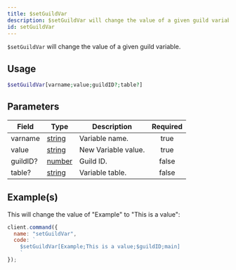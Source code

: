 ```yaml
---
title: $setGuildVar
description: $setGuildVar will change the value of a given guild variable.
id: setGuildVar
---
```


`$setGuildVar` will change the value of a given guild variable.

## Usage

```php
$setGuildVar[varname;value;guildID?;table?]
```

## Parameters

| Field    | Type                                                                                              | Description         | Required |
| -------- | ------------------------------------------------------------------------------------------------- | ------------------- | :------: |
| varname  | [string](https://developer.mozilla.org/en-US/docs/Web/JavaScript/Reference/Global_Objects/String) | Variable name.      |   true   |
| value    | [string](https://developer.mozilla.org/en-US/docs/Web/JavaScript/Reference/Global_Objects/String) | New Variable value. |   true   |
| guildID? | [number](https://developer.mozilla.org/en-US/docs/Web/JavaScript/Reference/Global_Objects/Number) | Guild ID.           |  false   |
| table?   | [string](https://developer.mozilla.org/en-US/docs/Web/JavaScript/Reference/Global_Objects/String) | Variable table.     |  false   |

## Example(s)

This will change the value of "Example" to "This is a value":

```javascript
client.command({
  name: "setGuildVar",
  code: `
    $setGuildVar[Example;This is a value;$guildID;main]
    `
});
```
